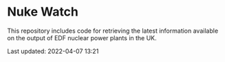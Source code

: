 # Nuke Watch

This repository includes code for retrieving the latest information available on the output of EDF nuclear power plants in the UK.

Last updated: 2022-04-07 13:21